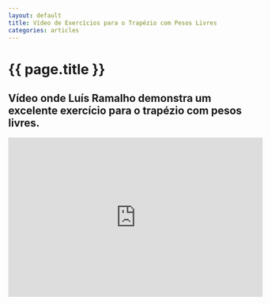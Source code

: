 ```yaml
---
layout: default
title: Vídeo de Exercícios para o Trapézio com Pesos Livres
categories: articles
---
```


# {{ page.title }}

## Vídeo onde Luís Ramalho demonstra um excelente exercício para o trapézio com pesos livres.

<iframe width="515" height="323" src="http://www.youtube.com/embed/H-Ds41r0ChA?wmode=transparent" frameborder="0" allowfullscreen="allowfullscreen"> </iframe>

